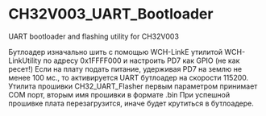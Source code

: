 # CH32V003_UART_Bootloader
UART bootloader and flashing utility for CH32V003

Бутлоадер изначально шить с помощью WCH-LinkE утилитой WCH-LinkUtility по адресу 0x1FFFF000 и настроить PD7 как GPIO (не как ресет!)
Если на плату подать питание, удерживая PD7 на землю не менее 100 мс., то активируется UART бутлоадер на скорости 115200.
Утилита прошивки CH32_UART_Flasher первым параметром принимает COM порт, вторым имя прошивки в формате .bin
При успешной прошивке плата перезагрузится, иначе будет крутиться в бутлоадере.
